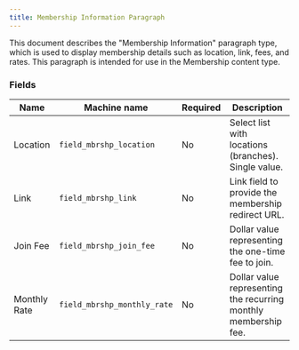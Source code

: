 ```yaml
---
title: Membership Information Paragraph
---
```


This document describes the "Membership Information" paragraph type, which is used to display membership details such as location, link, fees, and rates. This paragraph is intended for use in the Membership content type.

### Fields

| Name          | Machine name           | Required | Description                                                                  |
| ------------- | ---------------------- | -------- | ---------------------------------------------------------------------------- |
| Location      | `field_mbrshp_location` | No       | Select list with locations (branches). Single value.                          |
| Link          | `field_mbrshp_link`     | No       | Link field to provide the membership redirect URL.                            |
| Join Fee      | `field_mbrshp_join_fee` | No       | Dollar value representing the one-time fee to join.                          |
| Monthly Rate  | `field_mbrshp_monthly_rate`| No      | Dollar value representing the recurring monthly membership fee.               |

